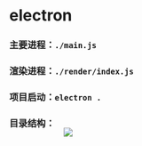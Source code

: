 # electron
### 主要进程：`./main.js`
### 渲染进程：`./render/index.js`
### 项目启动：`electron .`
### 目录结构：
<img src="/rml-docs/assets/img/electron.jpg" style="position:relative;top:-1.4em;margin-left:7em;"/>